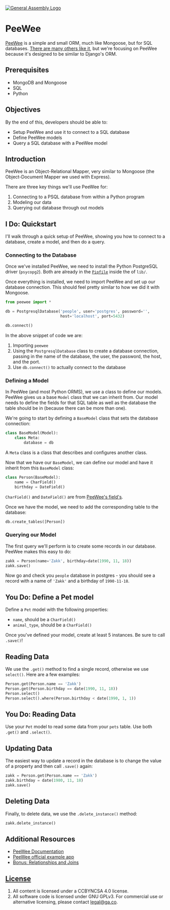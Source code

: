 [![General Assembly Logo](https://camo.githubusercontent.com/1a91b05b8f4d44b5bbfb83abac2b0996d8e26c92/687474703a2f2f692e696d6775722e636f6d2f6b6538555354712e706e67)](https://generalassemb.ly/education/web-development-immersive)

# PeeWee

[PeeWee](http://docs.peewee-orm.com/en/latest/) is a simple and small ORM, much
like Mongoose, but for SQL databases.
[There are many others like it](https://docs.python-guide.org/scenarios/db/),
but we're focusing on PeeWee because it's designed to be similar to Django's
ORM.

## Prerequisites

- MongoDB and Mongoose
- SQL
- Python

## Objectives

By the end of this, developers should be able to:

- Setup PeeWee and use it to connect to a SQL database
- Define PeeWee models
- Query a SQL database with a PeeWee model

## Introduction

PeeWee is an Object-Relational Mapper, very similar to Mongoose (the
Object-Document Mapper we used with Express).

There are three key things we'll use PeeWee for:

1. Connecting to a PSQL database from within a Python program
1. Modeling our data
1. Querying out database through out models

## I Do: Quickstart

I'll walk through a quick setup of PeeWee, showing you how to connect to a
database, create a model, and then do a query.

### Connecting to the Database

Once we've installed PeeWee, we need to install the Python PostgreSQL driver
(`psycopg2`). Both are already in the [`Pipfile`](./lib/Pipfile) inside the of
`lib/`.

Once everything is installed, we need to import PeeWee and set up our database
connection. This should feel pretty similar to how we did it with Mongoose.

```py
from peewee import *

db = PostgresqlDatabase('people', user='postgres', password='',
                        host='localhost', port=5432)

db.connect()
```

In the above snippet of code we are:

1. Importing `peewee`
1. Using the `PostgresqlDatabase` class to create a database connection, passing
   in the name of the database, the user, the password, the host, and the port.
1. Use `db.connect()` to actually connect to the database

### Defining a Model

In PeeWee (and most Python ORMS), we use a class to define our models. PeeWee
gives us a base `Model` class that we can inherit from. Our model needs to
define the fields for that SQL table as well as the database the table should be
in (because there can be more than one).

We're going to start by defining a `BaseModel` class that sets the database
connection:

```py
class BaseModel(Model):
    class Meta:
        database = db
```

A `Meta` class is a class that describes and configures another class.

Now that we have our `BaseModel`, we can define our model and have it inherit
from this `BaseModel` class:

```py
class Person(BaseModel):
    name = CharField()
    birthday = DateField()
```

`CharField()` and `DateField()` are from
[PeeWee's field's](http://docs.peewee-orm.com/en/latest/peewee/models.html).

Once we have the model, we need to add the corresponding table to the database:

```py
db.create_tables([Person])
```

### Querying our Model

The first query we'll perform is to create some records in our database. PeeWee
makes this easy to do:

```py
zakk = Person(name='Zakk', birthday=date(1990, 11, 18))
zakk.save()
```

Now go and check you `people` database in postgres - you should see a record
with a name of `'Zakk'` and a birthday of `1990-11-18`.

## You Do: Define a Pet model

Define a `Pet` model with the following properties:

- `name`, should be a `CharField()`
- `animal_type`, should be a `CharField()`

Once you've defined your model, create at least 5 instances. Be sure to call
`.save()`!

## Reading Data

We use the `.get()` method to find a single record, otherwise we use `select()`.
Here are a few examples:

```py
Person.get(Person.name == 'Zakk')
Person.get(Person.birthday == date(1990, 11, 18))
Person.select()
Person.select().where(Person.birthday < date(1990, 1, 1))
```

## You Do: Reading Data

Use your `Pet` model to read some data from your `pets` table. Use both `.get()`
and `.select()`.

## Updating Data

The easiest way to update a record in the database is to change the value of a
property and then call `.save()` again:

```py
zakk = Person.get(Person.name == 'Zakk')
zakk.birthday = date(1980, 11, 18)
zakk.save()
```

## Deleting Data

Finally, to delete data, we use the `.delete_instance()` method:

```py
zakk.delete_instance()
```

## Additional Resources

- [PeeWee Documentation](http://docs.peewee-orm.com/en/latest/)
- [PeeWee official example app](http://docs.peewee-orm.com/en/latest/peewee/example.html)
- [Bonus: Relationships and Joins](http://docs.peewee-orm.com/en/latest/peewee/relationships.html)

## [License](LICENSE)

1. All content is licensed under a CC­BY­NC­SA 4.0 license.
1. All software code is licensed under GNU GPLv3. For commercial use or
   alternative licensing, please contact legal@ga.co.
